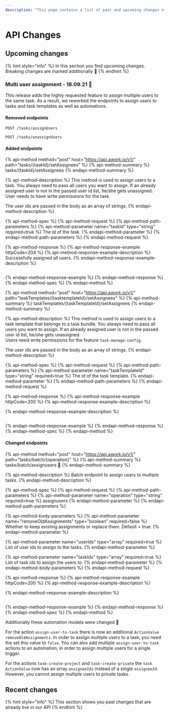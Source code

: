 ```yaml
---
description: "This page contains a list of past and upcoming changes of our API. We try our best to prevent breaking changes, but sometimes we need them in order to release a new awesome feature \U0001F680"
---
```


# API Changes

## Upcoming changes

{% hint style="info" %}
In this section you find upcoming changes. Breaking changes are marked additionally 🚨
{% endhint %}

### Multi user assignment - 18.09.21 🚨

This release adds the highly requested feature to assign multiple users to the same task. As a result, we reworked the endpoints to assign users to tasks and task templates as well as automations.

#### Removed endpoints

```text
POST /tasks/assignUsers
```

```text
POST /tasks/unassignUsers
```

#### Added endpoints

{% api-method method="post" host="https://api.awork.io/v1/" path="tasks/{taskId}/setAssignees" %}
{% api-method-summary %}
tasks/{taskId}/setAssignees
{% endapi-method-summary %}

{% api-method-description %}
This method is used to assign users to a task. You always need to pass all users you want to assign. If an already assigned user is not in the passed user id list, he/she gets unassigned.  
User needs to have write permissions for the task.  
  
The user ids are passed in the body as an array of strings.
{% endapi-method-description %}

{% api-method-spec %}
{% api-method-request %}
{% api-method-path-parameters %}
{% api-method-parameter name="taskId" type="string" required=true %}
The id of the task.
{% endapi-method-parameter %}
{% endapi-method-path-parameters %}
{% endapi-method-request %}

{% api-method-response %}
{% api-method-response-example httpCode=204 %}
{% api-method-response-example-description %}
Successfully assigned all users.
{% endapi-method-response-example-description %}

```

```
{% endapi-method-response-example %}
{% endapi-method-response %}
{% endapi-method-spec %}
{% endapi-method %}

{% api-method method="post" host="https://api.awork.io/v1/" path="taskTemplates/{tasktemplateId}/setAssignees" %}
{% api-method-summary %}
taskTemplates/{taskTemplateId}/setAssignees
{% endapi-method-summary %}

{% api-method-description %}
This method is used to assign users to a task template that belongs to a task bundle. You always need to pass all users you want to assign. If an already assigned user is not in the passed user id list, he/she gets unassigned.  
Users need write permissions for the feature `task-manage-config`.  
  
The user ids are passed in the body as an array of strings.
{% endapi-method-description %}

{% api-method-spec %}
{% api-method-request %}
{% api-method-path-parameters %}
{% api-method-parameter name="taskTemplateId" type="string" required=true %}
The id of the task template.
{% endapi-method-parameter %}
{% endapi-method-path-parameters %}
{% endapi-method-request %}

{% api-method-response %}
{% api-method-response-example httpCode=200 %}
{% api-method-response-example-description %}

{% endapi-method-response-example-description %}

```

```
{% endapi-method-response-example %}
{% endapi-method-response %}
{% endapi-method-spec %}
{% endapi-method %}

#### Changed endpoints

{% api-method method="post" host="https://api.awork.io/v1/" path="tasks/batch/{operation}" %}
{% api-method-summary %}
tasks/batch/assignusers 🚨
{% endapi-method-summary %}

{% api-method-description %}
Batch endpoint to assign users to multiple tasks.
{% endapi-method-description %}

{% api-method-spec %}
{% api-method-request %}
{% api-method-path-parameters %}
{% api-method-parameter name="operation" type="string" required=true %}
assignusers
{% endapi-method-parameter %}
{% endapi-method-path-parameters %}

{% api-method-body-parameters %}
{% api-method-parameter name="removeOldAssignments" type="boolean" required=false %}
Whether to keep existing assignments or replace them. Default = true.
{% endapi-method-parameter %}

{% api-method-parameter name="userIds" type="array" required=true %}
List of user ids to assign to the tasks.
{% endapi-method-parameter %}

{% api-method-parameter name="taskIds" type="array" required=true %}
List of task ids to assign the users to.
{% endapi-method-parameter %}
{% endapi-method-body-parameters %}
{% endapi-method-request %}

{% api-method-response %}
{% api-method-response-example httpCode=200 %}
{% api-method-response-example-description %}

{% endapi-method-response-example-description %}

```

```
{% endapi-method-response-example %}
{% endapi-method-response %}
{% endapi-method-spec %}
{% endapi-method %}

Additionally these automation models were changed 🚨

For the action `assign-user-to-task` there is now an additional `ActionValue` `removeOldAssignments`. In order to assign multiple users to a task, you need the set this value to `false`. You can also add multiple `assign-user-to-task` actions to an automation, in order to assign multiple users for a single trigger.

For the actions `task-create-project` and `task-create-private` the `task` `ActionValue` now has an array `assigneeIds` instead of a single `assigneeId`. However, you cannot assign multiple users to private tasks.

## Recent changes

{% hint style="info" %}
This section shows you past changes that are already live in our API
{% endhint %}

